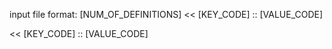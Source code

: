 input file format:
[NUM_OF_DEFINITIONS]
<<
[KEY_CODE]
::
[VALUE_CODE]
>>
<<
[KEY_CODE]
::
[VALUE_CODE]
>>